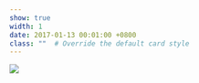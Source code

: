```yaml
---
show: true
width: 1
date: 2017-01-13 00:01:00 +0800
class: ""  # Override the default card style
---
```

<div>
<img src="{{ 'assets/images/badges/JLU.png' | relative_url }}" class="img-fluid rounded-xl" >
</div>